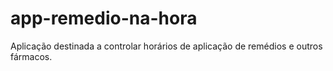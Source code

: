 # app-remedio-na-hora
Aplicação destinada a controlar horários de aplicação de remédios e outros fármacos.
